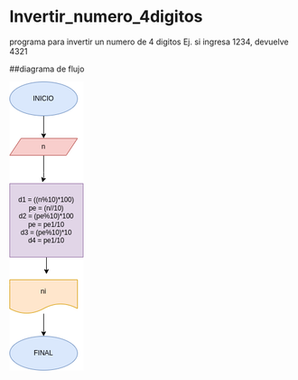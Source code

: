 # Invertir_numero_4digitos
programa para invertir un numero de 4 digitos Ej. si ingresa 1234, devuelve 4321

##diagrama de flujo

![Diagrama de flujo](diagrama.png "Diagrama de flujo" )